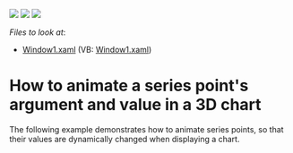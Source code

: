 <!-- default badges list -->
![](https://img.shields.io/endpoint?url=https://codecentral.devexpress.com/api/v1/VersionRange/128568539/10.1.4%2B)
[![](https://img.shields.io/badge/Open_in_DevExpress_Support_Center-FF7200?style=flat-square&logo=DevExpress&logoColor=white)](https://supportcenter.devexpress.com/ticket/details/E384)
[![](https://img.shields.io/badge/📖_How_to_use_DevExpress_Examples-e9f6fc?style=flat-square)](https://docs.devexpress.com/GeneralInformation/403183)
<!-- default badges end -->
<!-- default file list -->
*Files to look at*:

* [Window1.xaml](./CS/Window1.xaml) (VB: [Window1.xaml](./VB/Window1.xaml))
<!-- default file list end -->
# How to animate a series point's argument and value in a 3D chart 


<p>The following example demonstrates how to animate series points, so that their values are dynamically changed when displaying a chart.</p>

<br/>


